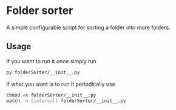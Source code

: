 # Folder sorter
A simple configurable script for sorting a folder into more folders.

## Usage
If you want to run it once simply run 
```bash
py folderSorter/__init__.py 
```
If what you want is to run it periodically use 
```bash
chmod +x folderSorter/__init__.py
watch -n [interval] folderSorter/__init__.py
```
